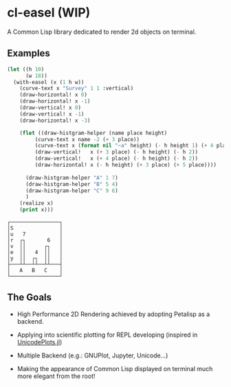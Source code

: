
# cl-easel (WIP)

A Common Lisp library dedicated to render 2d objects on terminal.

## Examples

```lisp
(let ((h 10)
      (w 18))
  (with-easel (x (1 h w))
    (curve-text x "Survey" 1 1 :vertical)
    (draw-horizontal! x 0)
    (draw-horizontal! x -1)
    (draw-vertical! x 0)
    (draw-vertical! x -1)
    (draw-horizontal! x -3)

    (flet ((draw-histgram-helper (name place height)
	     (curve-text x name -2 (+ 3 place))
	     (curve-text x (format nil "~a" height) (- h height 1) (+ 4 place))
	     (draw-vertical!   x (+ 3 place) (- h height) (- h 2))
	     (draw-vertical!   x (+ 4 place) (- h height) (- h 2))
	     (draw-horizontal! x (- h height) (+ 3 place) (+ 5 place))))
      
      (draw-histgram-helper "A" 1 7)
      (draw-histgram-helper "B" 5 4)
      (draw-histgram-helper "C" 9 6)
      )
    (realize x)
    (print x)))
```

```
┌────────────────┐
│S               │
│u   7           │
│r  ┌┐       6   │
│v  ││      ┌┐   │
│e  ││   4  ││   │
│y  ││  ┌┐  ││   │
├───┴┴──┴┴──┴┴───┤
│   A   B   C    │
└────────────────┘
```

## The Goals

- High Performance 2D Rendering achieved by adopting Petalisp as a backend.

- Applying into scientific plotting for REPL developing (inspired in [UnicodePlots.jl](https://github.com/JuliaPlots/UnicodePlots.jl))

- Multiple Backend (e.g.: GNUPlot, Jupyter, Unicode...)

- Making the appearance of Common Lisp displayed on terminal much more elegant from the root!

